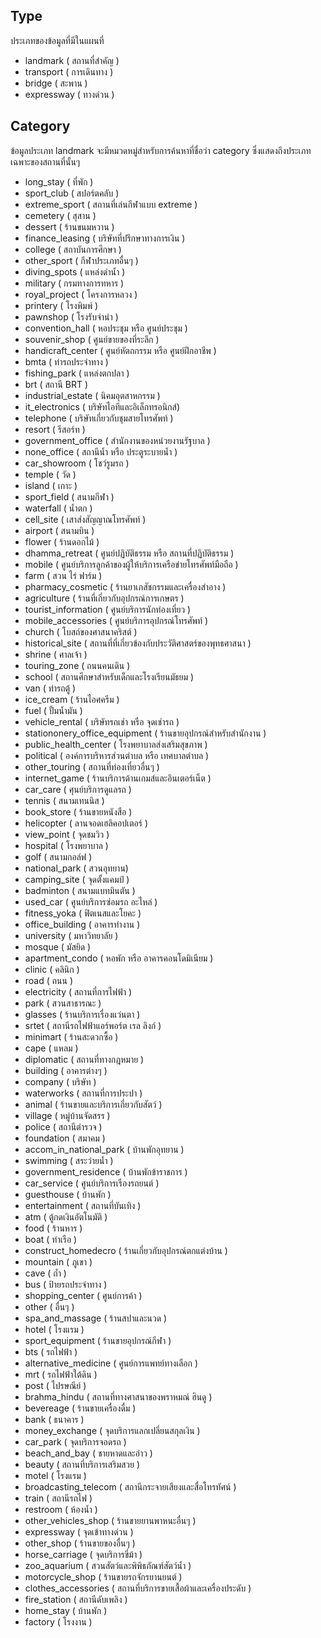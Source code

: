 ## Type
ประเภทของข้อมูลที่มีในแผนที่
- landmark ( สถานที่สำคัญ )
- transport ( การเดินทาง )
- bridge ( สะพาน )
- expressway ( ทางด่วน )

## Category
ข้อมูลประเภท landmark จะมีหมวดหมู่สำหรับการค้นหาที่ชื่อว่า category ซึ่งแสดงถึงประเภทเฉพาะของสถานที่นั้นๆ
- long_stay ( ที่พัก )
- sport_club ( สปอร์ตคลับ )
- extreme_sport ( สถานที่เล่นกีฬาแบบ extreme )
- cemetery ( สุสาน )
- dessert ( ร้านขนมหวาน )
- finance_leasing ( บริษัทที่ปรึกษาทางการเงิน )
- college ( สถาบันการศึกษา )
- other_sport ( กีฬาประเภทอื่นๆ )
- diving_spots ( แหล่งดำน้ำ )
- military ( กรมทางการทหาร )
- royal_project ( โครงการหลวง )
- printery ( โรงพิมพ์ )
- pawnshop ( โรงรับจำนำ )
- convention_hall ( หอประชุม หรือ ศูนย์ประชุม )
- souvenir_shop ( ศูนย์ขายของที่ระลึก )
- handicraft_center ( ศูนย์หัตถกรรม หรือ ศูนย์ฝึกอาชีพ )
- bmta ( ท่ารถประจำทาง )
- fishing_park ( แหล่งตกปลา )
- brt ( สถานี BRT )
- industrial_estate ( นิคมอุตสาหกรรม )
- it_electronics ( บริษัทไอทีและอิเล็กทรอนิกส์)
- telephone ( บริษัทเกี่ยวกับชุมสายโทรศัพท์ )
- resort ( รีสอร์ท )
- government_office ( สำนักงานของหน่วยงานรัฐบาล )
- none_office ( สถานีน้ำ หรือ ประตูระบายน้ำ )
- car_showroom ( โชว์รูมรถ )
- temple ( วัด )
- island ( เกาะ )
- sport_field ( สนามกีฬา )
- waterfall ( น้ำตก )
- cell_site ( เสาส่งสัญญาณโทรศัพท์ )
- airport ( สนามบิน )
- flower ( ร้านดอกไม้ )
- dhamma_retreat ( ศูนย์ปฏิบัติธรรม หรือ สถานที่ปฏิบัติธรรม )
- mobile ( ศูนย์บริการลูกค้าของผู้ให้บริการเครือข่ายโทรศัพท์มือถือ )
- farm ( สวน ไร่ ฟาร์ม )
- pharmacy_cosmetic ( ร้านยาเภสัชกรรมและเครื่องสำอาง )
- agriculture ( ร้านที่เกี่ยวกับอุปกรณ์การเกษตร )
- tourist_information ( ศูนย์บริการนักท่องเที่ยว )
- mobile_accessories ( ศูนย์บริการอุปกรณ์โทรศัพท์ )
- church ( โบสถ์ของศาสนาคริสต์ )
- historical_site ( สถานที่ที่เกี่ยวข้องกับประวัติศาสตร์ของพุทธศาสนา )
- shrine ( ศาลเจ้า )
- touring_zone ( ถนนคนเดิน )
- school ( สถานศึกษาสำหรับเด็กและโรงเรียนมัธยม )
- van ( ท่ารถตู้ )
- ice_cream ( ร้านไอศครีม )
- fuel ( ปั้มน้ำมัน )
- vehicle_rental ( บริษัทรถเช่า หรือ จุดเช่ารถ )
- stationonery_office_equipment ( ร้านขายอุปกรณ์สำหรับสำนักงาน )
- public_health_center ( โรงพยาบาลส่งเสริมสุขภาพ )
- political ( องค์การบริหารส่วนตำบล หรือ เทศบาลตำบล )
- other_touring ( สถานที่ท่องเที่ยวอื่นๆ )
- internet_game ( ร้านบริการด้านเกมส์และอินเตอร์เน็ต )
- car_care ( ศุนย์บริการดูแลรถ )
- tennis ( สนามเทนนิส )
- book_store ( ร้านขายหนังสือ )
- helicopter ( ลานจอดเฮลิคอปเตอร์ )
- view_point ( จุดชมวิว )
- hospital ( โรงพยาบาล )
- golf ( สนามกอล์ฟ )
- national_park ( สวนอุทยาน)
- camping_site ( จุดตั้งแคมป์ )
- badminton ( สนามแบทมินตัน )
- used_car ( ศูนย์บริการซ่อมรถ อะไหล่ )
- fitness_yoka ( ฟิตเนสและโยคะ )
- office_building ( อาคารทำงาน )
- university ( มหาวิทยาลัย )
- mosque ( มัสยิด )
- apartment_condo ( หอพัก หรือ อาคารคอนโดมิเนียม )
- clinic ( คลินิก )
- road ( ถนน )
- electricity ( สถานที่การไฟฟ้า )
- park ( สวนสาธารณะ )
- glasses ( ร้านบริการเรื่องแว่นตา )
- srtet ( สถานีรถไฟฟ้าแอร์พอร์ต เรล ลิงก์ )
- minimart ( ร้านสะดวกซื้อ )
- cape ( แหลม )
- diplomatic ( สถานที่ทางกฎหมาย )
- building ( อาคารต่างๆ )
- company ( บริษัท )
- waterworks ( สถานที่การประปา )
- animal ( ร้านขายและบริการเกี่ยวกับสัตว์ )
- village ( หมู่บ้านจัดสรร )
- police ( สถานีตำรวจ )
- foundation ( สมาคม )
- accom_in_national_park ( บ้านพักอุทยาน )
- swimming ( สระว่ายน้ำ )
- government_residence ( บ้านพักข้าราชการ )
- car_service ( ศูนย์บริการเรืองรถยนต์ )
- guesthouse ( บ้านพัก )
- entertainment ( สถานที่บันเทิง )
- atm ( ตู้กดเงินอัตโนมัติ )
- food ( ร้านหาร )
- boat ( ท่าเรือ )
- construct_homedecro ( ร้านเกี่ยวกับอุปกรณ์ตกแต่งบ้าน )
- mountain ( ภูเขา )
- cave ( ถ้ำ )
- bus ( ป้ายรถประจำทาง )
- shopping_center ( ศูนย์การค้า )
- other ( อื่นๆ )
- spa_and_massage ( ร้านสปาและนวด )
- hotel ( โรงแรม )
- sport_equipment ( ร้านขายอุปกรณ์กีฬา )
- bts ( รถไฟฟ้า )
- alternative_medicine ( ศูนย์การแพทย์ทางเลือก )
- mrt ( รถไฟฟ้าใต้ดิน )
- post ( ไปรษณีย์ )
- brahma_hindu ( สถานที่ทางศาสนาของพราหมณ์ ฮินดู )
- bevereage ( ร้านขายเครื่องดื่ม )
- bank ( ธนาคาร )
- money_exchange ( จุดบริการแลกเปลี่ยนสกุลเงิน )
- car_park ( จุดบริการจอดรถ )
- beach_and_bay ( ชายหาดและอ่าว )
- beauty ( สถานที่บริการเสริมสวย )
- motel ( โรงแรม )
- broadcasting_telecom ( สถานีกระจายเสียงและสื่อโทรทัศน์ )
- train ( สถานีรถไฟ )
- restroom ( ห้องน้ำ )
- other_vehicles_shop ( ร้านขายยานพาหนะอื่นๆ )
- expressway ( จุดเข้าทางด่วน )
- other_shop ( ร้านขายของอื่นๆ )
- horse_carriage ( จุดบริการขี่ม้า )
- zoo_aquarium ( สวนสัตว์และพิพิธภัณฑ์สัตว์น้ำ )
- motorcycle_shop ( ร้านขายรถจักรยานยนต์ )
- clothes_accessories ( สถานที่บริการขายเสื้อผ้าและเครื่องประดับ )
- fire_station ( สถานีดับเพลิง )
- home_stay ( บ้านพัก )
- factory ( โรงงาน )